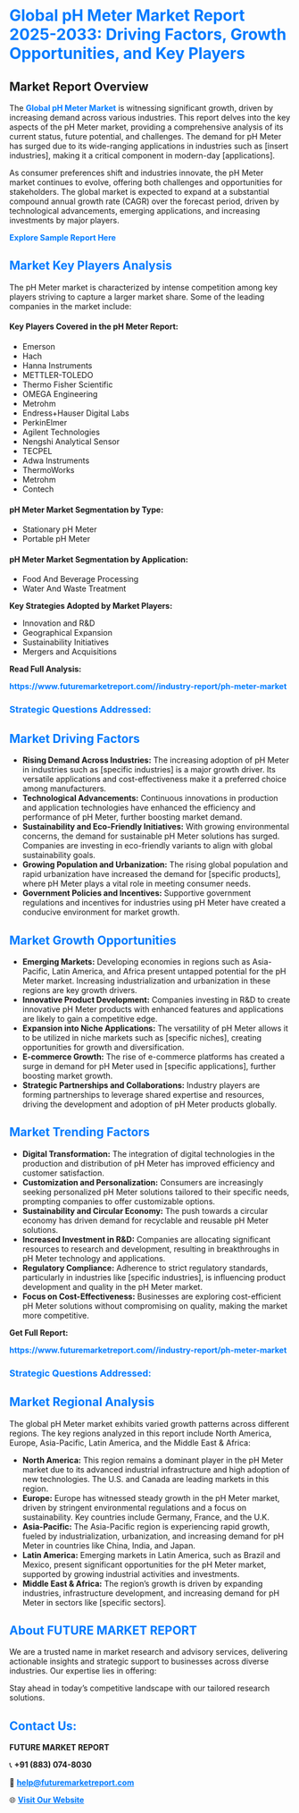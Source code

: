 <h1 style="color: #007BFF;">Global pH Meter Market Report 2025-2033: Driving Factors, Growth Opportunities, and Key Players</h1>

<section id="overview">
<h2>Market Report Overview</h2>
<p>The <a href="https://www.futuremarketreport.com//industry-report/ph-meter-market" style="color: #007BFF; text-decoration: none;"><strong>Global pH Meter Market</strong></a> is witnessing significant growth, driven by increasing demand across various industries. This report delves into the key aspects of the pH Meter market, providing a comprehensive analysis of its current status, future potential, and challenges. The demand for pH Meter has surged due to its wide-ranging applications in industries such as [insert industries], making it a critical component in modern-day [applications].</p>
<p>As consumer preferences shift and industries innovate, the pH Meter market continues to evolve, offering both challenges and opportunities for stakeholders. The global market is expected to expand at a substantial compound annual growth rate (CAGR) over the forecast period, driven by technological advancements, emerging applications, and increasing investments by major players.</p>
</section>

<section id="overview">
<p><a href="https://www.futuremarketreport.com//request-sample/reportId=50933" style="color: #007BFF; text-decoration: none;"><strong>Explore Sample Report Here</strong></a></p>
</section>

<section id="key-players">
<h2 style="color: #007BFF;">Market Key Players Analysis</h2>
<p>The pH Meter market is characterized by intense competition among key players striving to capture a larger market share. Some of the leading companies in the market include:</p>
<h4>Key Players Covered in the pH Meter Report:</h4>
<ul><li>Emerson</li><li>Hach</li><li>Hanna Instruments</li><li>METTLER-TOLEDO</li><li>Thermo Fisher Scientific</li><li>OMEGA Engineering</li><li>Metrohm</li><li>Endress+Hauser Digital Labs</li><li>PerkinElmer</li><li>Agilent Technologies</li><li>Nengshi Analytical Sensor</li><li>TECPEL</li><li>Adwa Instruments</li><li>ThermoWorks</li><li>Metrohm</li><li>Contech</li></ul>
<h4>pH Meter Market Segmentation by Type:</h4>
<ul><li>Stationary pH Meter</li><li>Portable pH Meter</li></ul>

<h4>pH Meter Market Segmentation by Application:</h4>
<ul><li>Food And Beverage Processing</li><li>Water And Waste Treatment</li></ul>
<p><strong>Key Strategies Adopted by Market Players:</strong></p>
<ul>
<li>Innovation and R&D</li>
<li>Geographical Expansion</li>
<li>Sustainability Initiatives</li>
<li>Mergers and Acquisitions</li>
</ul>
</section>

<section>
<p><strong>Read Full Analysis: </strong></p><a href="https://www.futuremarketreport.com//industry-report/ph-meter-market" style="color: #007BFF; text-decoration: none;"><strong>https://www.futuremarketreport.com//industry-report/ph-meter-market</strong></a>
<h3 style="color: #007BFF;">Strategic Questions Addressed:</h3>
</section>

<section id="driving-factors">
<h2 style="color: #007BFF;">Market Driving Factors</h2>
<ul>
<li><strong>Rising Demand Across Industries:</strong> The increasing adoption of pH Meter in industries such as [specific industries] is a major growth driver. Its versatile applications and cost-effectiveness make it a preferred choice among manufacturers.</li>
<li><strong>Technological Advancements:</strong> Continuous innovations in production and application technologies have enhanced the efficiency and performance of pH Meter, further boosting market demand.</li>
<li><strong>Sustainability and Eco-Friendly Initiatives:</strong> With growing environmental concerns, the demand for sustainable pH Meter solutions has surged. Companies are investing in eco-friendly variants to align with global sustainability goals.</li>
<li><strong>Growing Population and Urbanization:</strong> The rising global population and rapid urbanization have increased the demand for [specific products], where pH Meter plays a vital role in meeting consumer needs.</li>
<li><strong>Government Policies and Incentives:</strong> Supportive government regulations and incentives for industries using pH Meter have created a conducive environment for market growth.</li>
</ul>
</section>

<section id="growth-opportunities">
<h2 style="color: #007BFF;">Market Growth Opportunities</h2>
<ul>
<li><strong>Emerging Markets:</strong> Developing economies in regions such as Asia-Pacific, Latin America, and Africa present untapped potential for the pH Meter market. Increasing industrialization and urbanization in these regions are key growth drivers.</li>
<li><strong>Innovative Product Development:</strong> Companies investing in R&D to create innovative pH Meter products with enhanced features and applications are likely to gain a competitive edge.</li>
<li><strong>Expansion into Niche Applications:</strong> The versatility of pH Meter allows it to be utilized in niche markets such as [specific niches], creating opportunities for growth and diversification.</li>
<li><strong>E-commerce Growth:</strong> The rise of e-commerce platforms has created a surge in demand for pH Meter used in [specific applications], further boosting market growth.</li>
<li><strong>Strategic Partnerships and Collaborations:</strong> Industry players are forming partnerships to leverage shared expertise and resources, driving the development and adoption of pH Meter products globally.</li>
</ul>
</section>

<section id="trending-factors">
<h2 style="color: #007BFF;">Market Trending Factors</h2>
<ul>
<li><strong>Digital Transformation:</strong> The integration of digital technologies in the production and distribution of pH Meter has improved efficiency and customer satisfaction.</li>
<li><strong>Customization and Personalization:</strong> Consumers are increasingly seeking personalized pH Meter solutions tailored to their specific needs, prompting companies to offer customizable options.</li>
<li><strong>Sustainability and Circular Economy:</strong> The push towards a circular economy has driven demand for recyclable and reusable pH Meter solutions.</li>
<li><strong>Increased Investment in R&D:</strong> Companies are allocating significant resources to research and development, resulting in breakthroughs in pH Meter technology and applications.</li>
<li><strong>Regulatory Compliance:</strong> Adherence to strict regulatory standards, particularly in industries like [specific industries], is influencing product development and quality in the pH Meter market.</li>
<li><strong>Focus on Cost-Effectiveness:</strong> Businesses are exploring cost-efficient pH Meter solutions without compromising on quality, making the market more competitive.</li>
</ul>
</section>

<section>
<p><strong>Get Full Report: </strong></p><a href="https://www.futuremarketreport.com//industry-report/ph-meter-market" style="color: #007BFF; text-decoration: none;"><strong>https://www.futuremarketreport.com//industry-report/ph-meter-market</strong></a>
<h3 style="color: #007BFF;">Strategic Questions Addressed:</h3>
</section>


<section id="regional-analysis">
<h2 style="color: #007BFF;">Market Regional Analysis</h2>
<p>The global pH Meter market exhibits varied growth patterns across different regions. The key regions analyzed in this report include North America, Europe, Asia-Pacific, Latin America, and the Middle East & Africa:</p>
<ul>
<li><strong>North America:</strong> This region remains a dominant player in the pH Meter market due to its advanced industrial infrastructure and high adoption of new technologies. The U.S. and Canada are leading markets in this region.</li>
<li><strong>Europe:</strong> Europe has witnessed steady growth in the pH Meter market, driven by stringent environmental regulations and a focus on sustainability. Key countries include Germany, France, and the U.K.</li>
<li><strong>Asia-Pacific:</strong> The Asia-Pacific region is experiencing rapid growth, fueled by industrialization, urbanization, and increasing demand for pH Meter in countries like China, India, and Japan.</li>
<li><strong>Latin America:</strong> Emerging markets in Latin America, such as Brazil and Mexico, present significant opportunities for the pH Meter market, supported by growing industrial activities and investments.</li>
<li><strong>Middle East & Africa:</strong> The region’s growth is driven by expanding industries, infrastructure development, and increasing demand for pH Meter in sectors like [specific sectors].</li>
</ul>
</section>

<footer>
<h2 style="color: #007BFF;">About FUTURE MARKET REPORT</h2>
<p>We are a trusted name in market research and advisory services, delivering actionable insights and strategic support to businesses across diverse industries. Our expertise lies in offering:</p>

<p>Stay ahead in today’s competitive landscape with our tailored research solutions.</p>

<h2 style="color: #007BFF;">Contact Us:</h2>
<p><strong>FUTURE MARKET REPORT</strong></p>
<p>📞 <strong>+91 (883) 074-8030</strong></p>
<p>📧 <strong><a href="mailto:help@futuremarketreport.com" style="color: #007BFF;">help@futuremarketreport.com</a></strong></p>
<p>🌐 <strong><a href="https://www.futuremarketreport.com/" style="color: #007BFF;">Visit Our Website</a></strong></p>
</footer>